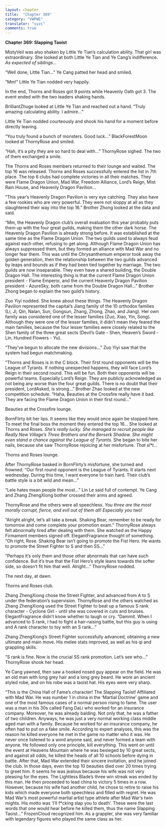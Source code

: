 ```yaml
---
layout: chapter
title:  "Chapter 369"
category: "VWPWE"
translator: "syzc"
comments: true
---
```


**Chapter 369: Slapping Taoist**

MistyVeil was also shaken by Little Ye Tian’s calculation ability. That girl was extraordinary. She looked at both Little Ye Tian and Ye Cang’s indifference. *As expected of siblings...*

“Well done, Little Tian...” Ye Cang patted her head and smiled.

“Mm!” Little Ye Tian nodded very happily.

In the end, Thorns and Roses got 9 points while Heavenly Oath got 3. The event ended with the two leaders shaking hands.

BrilliantZhuge looked at Little Ye Tian and reached out a hand. “Truly amazing calculating ability. I admire...”

Little Ye Tian nodded courteously and shook his hand for a moment before directly leaving.

“You truly found a bunch of monsters. Good luck...” BlackForestMoon looked at ThornyRose and smiled.

“Hah, it’s a pity they are so hard to deal with...” ThornyRose sighed. The two of them exchanged a smile.

The Thorns and Roses members returned to their lounge and waited. The top 16 was released. Thorns and Roses successfully entered the list in 7th place. The top 6 clubs had complete victories in all their matches. They were Flame Dragon Union, Mad War, Freedom Alliance, Lord’s Reign, Mist Rain House, and Heavenly Dragon Pavilion...

“This year’s Heavenly Dragon Pavilion is very eye catching. They also have a few rookies who are very powerful. They were not sloppy at all as they slaughtered their way into the top 16.” Brother Zhong looked at the data and said.

“Mm, the Heavenly Dragon club’s overall evaluation this year probably puts them up with the four great guilds, making them the other dark horse. The Heavenly Dragon Pavilion is already strong before. It was established at the same time as the Flame Dragon Union. The two guilds used to always feud against each other, refusing to get along. Although Flame Dragon Union has always suppressed them, but they formed an alliance with Mad War and no longer fear them. This was until the Chrysanthemum emperor took away the golden generation, then the relationship between the two guilds advanced by leaps and bounds as if they had been tied together by marriage. The two guilds are now inseparable. They even have a shared building, the Double Dragon Hall. The interesting thing is that the current Flame Dragon Union president - Flame Emperor, and the current Heavenly Dragon Pavilion president - AzureSky, both came from the Double Dragon Hall...” Brother Zhong began to explain the two guild’s history.

Zuo Yiyi nodded. She knew about these things. The Heavenly Dragon Pavilion represented the capital’s Jiang family of the 10 orthodox families (Li, Ji, Qin, Nalan, Sun, Gongsun, Zhang, Zhong, Zhao, and Jiang). Her own family was considered one of the lesser families (Zuo, Xiao, Yin, Song). Although they were one of the lesser families, it didn’t mean they feared the main families, because the four lesser families were closely related to the Shen family of the three great sects (Devil’s Gate - Shen, Heaven’s Sword - Lin, Hundred Flowers - Yu).

“They’ve begun to allocate the new divisions...” Zuo Yiyi saw that the system had begun matchmaking.

“Thorns and Roses is in the C block. Their first round opponents will be the League of Tyrants. If nothing unexpected happens, they will face Lord’s Reign in their second round. This will be fun. Both their opponents will be powerful teams. Especially Lord’s Reign. They are publicly acknowledged as not being any worse than the four great guilds. There is no doubt that their president, LordAsked, is strong...” Brother Zhao looked at the new competition schedule. “Haha, Beauties at the Crossfire really have it bad. They are facing the Flame Dragon Union in their first round...”

Beauties at the Crossfire lounge.

BornFlirty bit her lips. It seems like they would once again be stopped here. To meet the final boss the moment they entered the top 16… She looked at Thorns and Roses. *She’s really lucky. She managed to recruit people like Really New Village’s Three Brothers and the Berserk Shadow. She might even stand a chance against the League of Tyrants.* She began to bite her nails, because she saw ThornyRose rejoicing at her misfortune. *That sl\*t...*

Thorns and Roses lounge.

After ThornyRose basked in BornFlirty’s misfortune, she turned and frowned. “Our first round opponent is the League of Tyrants. It starts next wednesday. During this time, I want everyone to train hard. Their club’s battle style is a bit wild and mean...”

“Lele hates mean people the most...” Lin Le said full of contempt. Ye Cang and Zhang ZhengXiong bother crossed their arms and agreed.

ThornyRose and the others were all speechless. *You three are the most morally corrupt, fierce, and evil out of them all! Especially you two!*

“Alright alright, let’s all take a break. Shaking Bear, remember to be ready for tomorrow and come complete your promotion exam.” ThornyRose always felt abnormally tired after dealing with them. She watched as the Happy Firmament members signed off. ElegantFragrance thought of something. “Oh right, Rose. Shaking Bear isn’t going to promote the Fist Hero. He wants to promote the Street Fighter to S and then SS...”

“Perhaps it’s only them and those other abnormals that can have such confidence. But it’s true that the Fist Hero’s style leans towards the softer side, so doesn’t fit him that well. Alright...” ThornyRose nodded.

The next day, at dawn.

Thorns and Roses club.

Zhang ZhengXiong chose the Street Fighter, and advanced from A to S under the federation’s supervision. ThornyRose and the others watched as Zhang ZhengXiong used the Street Fighter to beat up a famous S rank character - Cyclone Girl - until she was covered in cuts and bruises. ElegantFragrance didn’t know whether to laugh or cry. “Dammit. When I advanced to S rank, I had to fight a hair-raising battle, but this guy is using and A rank character to toy with an S rank...”

Zhang ZhengXiong’s Street Fighter successfully advanced, obtaining a new ultimate and main move. His melee stats improved, as well as his qi and grappling skills. 

“S rank is fine. Now is the crucial SS rank promotion. Let’s see who...” ThornyRose shook her head.

Ye Cang yawned, then saw a hooked nosed guy appear on the field. He was an old man with long grey hair and a long grey beard. He wore an ancient styled robe, and on his robe was a taoist hat. His eyes were very sharp.

“This is the China Hall of Fame’s character! The Slapping Taoist! Affiliated with Mad War. He was number 1 in china in the ‘Martial Doctrine’ game and one of the most famous cases of a normal person rising to fame. The user was a man in his 30s called Fang DaLi who worked for an insurance company. Moreover, he was already balding. Not only that, he was a father of two children. Anyways, he was just a very normal working class middle aged man with a family. Because he worked for an insurance company, he often had to put on a fake smile. According to expert analyses, this was the reason he killed everyone he met in the game no matter who it was. He never once listened to a word anyone said, and never formed a team with anyone. He followed only one principle, kill everything. This went on until the event at Heavens Mountain where he was besieged by 10 great sects, and against all odds, he killed the heads of all 10 schools before dying in battle. After that, Mad War extended their sincere invitation, and he joined the club. In those days, even the top 10 beauties died over 20 times trying to greet him. It seems he was jealous because his wife was not very pleasing for the eyes. The Lightless Blade’s three win streak was ended by this man. He then proceeded to lead china to victory 5 times in a row. However, because his wife had another child, he chose to retire to raise his kids which made everyone both speechless and filled with regret. He was Mad War’s most powerful martial artist type athlete after Mad War’s twin mights. His motto was ‘I’ll f\*cking slap you to death’. These were the last words that one would hear before he killed them, thus the name Slapping Taoist...” FrozenCloud recognized him. As a grappler, she was very familiar with legendary figures who played the same class as her.
